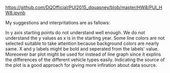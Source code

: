 https://github.com/DQOfficial/PUI2015_dquasney/blob/master/HW8/PUI_HW8.ipynb

My suggestions and interpritations are as fallows:

In y axis starting points do not understand well enough. We do not understand the y values as x is in the starting year. Some line colors are not selected suitable to take attention because background colors are nearly same. X and y labels might be bold and seperated from the labels' value.  Moreoever bar plot might be used  for instead of line graph since it explins the differences of the different vehicle types easily. Indicating the source of the plot is a good approach for giving more infiration about data source.
